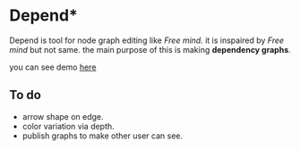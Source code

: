 # Depend*

Depend is tool for node graph editing like _Free mind._
it is inspaired by _Free mind_ but not same.
the main purpose of this is making __dependency graphs__.

you can see demo [here](https://depend-3c524.firebaseapp.com/)

## To do

* arrow shape on edge.
* color variation via depth.
* publish graphs to make other user can see.
